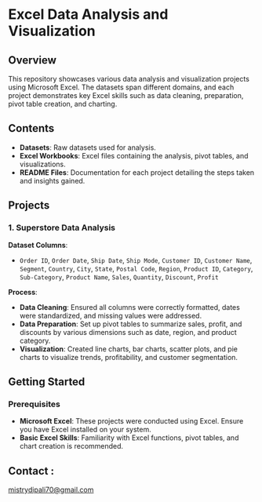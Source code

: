 # Excel Data Analysis and Visualization

## Overview
This repository showcases various data analysis and visualization projects using Microsoft Excel. The datasets span different domains, and each project demonstrates key Excel skills such as data cleaning, preparation, pivot table creation, and charting.

## Contents
- **Datasets**: Raw datasets used for analysis.
- **Excel Workbooks**: Excel files containing the analysis, pivot tables, and visualizations.
- **README Files**: Documentation for each project detailing the steps taken and insights gained.

## Projects

### 1. Superstore Data Analysis
**Dataset Columns**:
- `Order ID`, `Order Date`, `Ship Date`, `Ship Mode`, `Customer ID`, `Customer Name`, `Segment`, `Country`, `City`, `State`, `Postal Code`, `Region`, `Product ID`, `Category`, `Sub-Category`, `Product Name`, `Sales`, `Quantity`, `Discount`, `Profit`

**Process**:
- **Data Cleaning**: Ensured all columns were correctly formatted, dates were standardized, and missing values were addressed.
- **Data Preparation**: Set up pivot tables to summarize sales, profit, and discounts by various dimensions such as date, region, and product category.
- **Visualization**: Created line charts, bar charts, scatter plots, and pie charts to visualize trends, profitability, and customer segmentation.

## Getting Started

### Prerequisites
- **Microsoft Excel**: These projects were conducted using Excel. Ensure you have Excel installed on your system.
- **Basic Excel Skills**: Familiarity with Excel functions, pivot tables, and chart creation is recommended.

## Contact :
mistrydipali70@gmail.com
